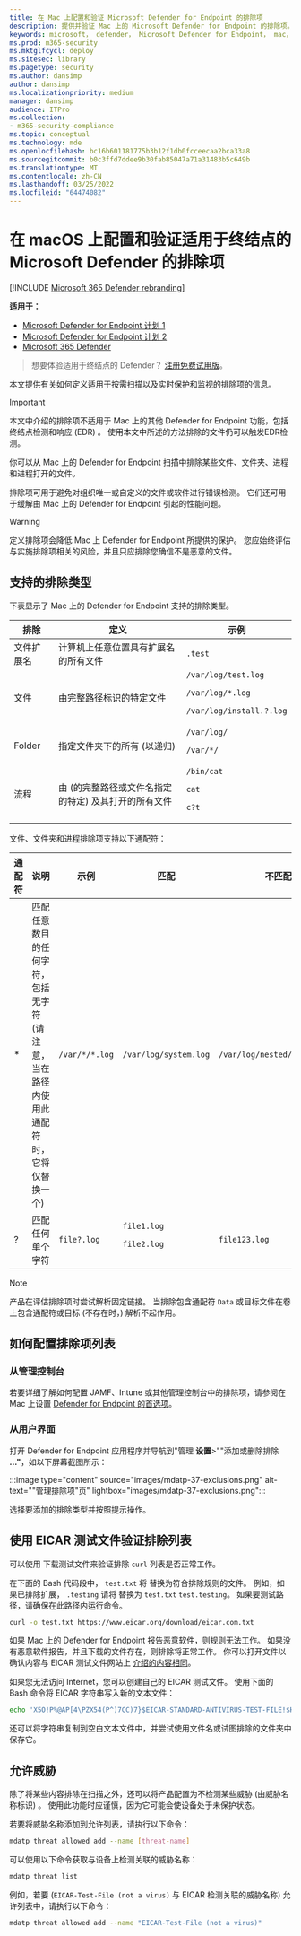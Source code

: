 ```yaml
---
title: 在 Mac 上配置和验证 Microsoft Defender for Endpoint 的排除项
description: 提供并验证 Mac 上的 Microsoft Defender for Endpoint 的排除项。 可以针对文件、文件夹和进程设置排除项。
keywords: microsoft， defender， Microsoft Defender for Endpoint， mac， 排除， 扫描， 防病毒
ms.prod: m365-security
ms.mktglfcycl: deploy
ms.sitesec: library
ms.pagetype: security
ms.author: dansimp
author: dansimp
ms.localizationpriority: medium
manager: dansimp
audience: ITPro
ms.collection:
- m365-security-compliance
ms.topic: conceptual
ms.technology: mde
ms.openlocfilehash: bc16b601181775b3b12f1db0fcceecaa2bca33a8
ms.sourcegitcommit: b0c3ffd7ddee9b30fab85047a71a31483b5c649b
ms.translationtype: MT
ms.contentlocale: zh-CN
ms.lasthandoff: 03/25/2022
ms.locfileid: "64474082"
---
```

# <a name="configure-and-validate-exclusions-for-microsoft-defender-for-endpoint-on-macos"></a>在 macOS 上配置和验证适用于终结点的 Microsoft Defender 的排除项

[!INCLUDE [Microsoft 365 Defender rebranding](../../includes/microsoft-defender.md)]


**适用于：**
- [Microsoft Defender for Endpoint 计划 1](https://go.microsoft.com/fwlink/p/?linkid=2154037)
- [Microsoft Defender for Endpoint 计划 2](https://go.microsoft.com/fwlink/p/?linkid=2154037)
- [Microsoft 365 Defender](https://go.microsoft.com/fwlink/?linkid=2118804)

> 想要体验适用于终结点的 Defender？ [注册免费试用版](https://signup.microsoft.com/create-account/signup?products=7f379fee-c4f9-4278-b0a1-e4c8c2fcdf7e&ru=https://aka.ms/MDEp2OpenTrial?ocid=docs-wdatp-investigateip-abovefoldlink)。

本文提供有关如何定义适用于按需扫描以及实时保护和监视的排除项的信息。

> [!IMPORTANT]
> 本文中介绍的排除项不适用于 Mac 上的其他 Defender for Endpoint 功能，包括终结点检测和响应 (EDR) 。 使用本文中所述的方法排除的文件仍可以触发EDR检测。

你可以从 Mac 上的 Defender for Endpoint 扫描中排除某些文件、文件夹、进程和进程打开的文件。

排除项可用于避免对组织唯一或自定义的文件或软件进行错误检测。 它们还可用于缓解由 Mac 上的 Defender for Endpoint 引起的性能问题。

> [!WARNING]
> 定义排除项会降低 Mac 上 Defender for Endpoint 所提供的保护。 您应始终评估与实施排除项相关的风险，并且只应排除您确信不是恶意的文件。

## <a name="supported-exclusion-types"></a>支持的排除类型

下表显示了 Mac 上的 Defender for Endpoint 支持的排除类型。

排除|定义|示例
---|---|---
文件扩展名|计算机上任意位置具有扩展名的所有文件|`.test`
文件|由完整路径标识的特定文件|`/var/log/test.log` <p> `/var/log/*.log` <p> `/var/log/install.?.log`
Folder|指定文件夹下的所有 (以递归) |`/var/log/` <p> `/var/*/`
流程|由 (的完整路径或文件名指定的特定) 及其打开的所有文件|`/bin/cat` <p> `cat` <p> `c?t`

文件、文件夹和进程排除项支持以下通配符：

通配符|说明|示例|匹配|不匹配
---|---|---|---|---
\*|匹配任意数目的任何字符，包括无字符 (请注意，当在路径内使用此通配符时，它将仅替换一个) |`/var/*/*.log`|`/var/log/system.log`|`/var/log/nested/system.log`
?|匹配任何单个字符|`file?.log`|`file1.log` <p> `file2.log`|`file123.log`

> [!NOTE]
> 产品在评估排除项时尝试解析固定链接。 当排除包含通配符 `Data` 或目标文件在卷上包含通配符或目标 (不存在时，) 解析不起作用。

## <a name="how-to-configure-the-list-of-exclusions"></a>如何配置排除项列表

### <a name="from-the-management-console"></a>从管理控制台

若要详细了解如何配置 JAMF、Intune 或其他管理控制台中的排除项，请参阅在 Mac 上设置 [Defender for Endpoint 的首选项](mac-preferences.md)。

### <a name="from-the-user-interface"></a>从用户界面

打开 Defender for Endpoint 应用程序并导航到"管理 **设置**\>""添加或删除排除 **..."**，如以下屏幕截图所示：

:::image type="content" source="images/mdatp-37-exclusions.png" alt-text="&quot;管理排除项&quot;页" lightbox="images/mdatp-37-exclusions.png":::

选择要添加的排除类型并按照提示操作。

## <a name="validate-exclusions-lists-with-the-eicar-test-file"></a>使用 EICAR 测试文件验证排除列表

可以使用 下载测试文件来验证排除 `curl` 列表是否正常工作。

在下面的 Bash 代码段中， `test.txt` 将 替换为符合排除规则的文件。 例如，如果已排除扩展， `.testing` 请将 替换为 `test.txt` `test.testing`。 如果要测试路径，请确保在此路径内运行命令。

```bash
curl -o test.txt https://www.eicar.org/download/eicar.com.txt
```

如果 Mac 上的 Defender for Endpoint 报告恶意软件，则规则无法工作。 如果没有恶意软件报告，并且下载的文件存在，则排除将正常工作。 你可以打开文件以确认内容与 EICAR 测试文件网站上 [介绍的内容相同](http://2016.eicar.org/86-0-Intended-use.html)。

如果您无法访问 Internet，您可以创建自己的 EICAR 测试文件。 使用下面的 Bash 命令将 EICAR 字符串写入新的文本文件：

```bash
echo 'X5O!P%@AP[4\PZX54(P^)7CC)7}$EICAR-STANDARD-ANTIVIRUS-TEST-FILE!$H+H*' > test.txt
```

还可以将字符串复制到空白文本文件中，并尝试使用文件名或试图排除的文件夹中保存它。

## <a name="allow-threats"></a>允许威胁

除了将某些内容排除在扫描之外，还可以将产品配置为不检测某些威胁 (由威胁名称标识) 。 使用此功能时应谨慎，因为它可能会使设备处于未保护状态。

若要将威胁名称添加到允许列表，请执行以下命令：

```bash
mdatp threat allowed add --name [threat-name]
```

可以使用以下命令获取与设备上检测关联的威胁名称：

```bash
mdatp threat list
```

例如，若要 (`EICAR-Test-File (not a virus)` 与 EICAR 检测关联的威胁名称) 允许列表中，请执行以下命令：

```bash
mdatp threat allowed add --name "EICAR-Test-File (not a virus)"
```
